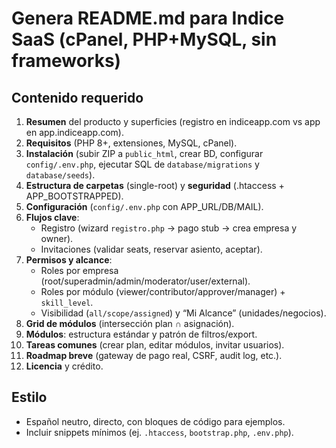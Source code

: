 # Genera README.md para Indice SaaS (cPanel, PHP+MySQL, sin frameworks)

## Contenido requerido
1. **Resumen** del producto y superficies (registro en indiceapp.com vs app en app.indiceapp.com).
2. **Requisitos** (PHP 8+, extensiones, MySQL, cPanel).
3. **Instalación** (subir ZIP a `public_html`, crear BD, configurar `config/.env.php`, ejecutar SQL de `database/migrations` y `database/seeds`).
4. **Estructura de carpetas** (single-root) y **seguridad** (.htaccess + APP_BOOTSTRAPPED).
5. **Configuración** (`config/.env.php` con APP_URL/DB/MAIL).
6. **Flujos clave**:
   - Registro (wizard `registro.php` → pago stub → crea empresa y owner).
   - Invitaciones (validar seats, reservar asiento, aceptar).
7. **Permisos y alcance**:
   - Roles por empresa (root/superadmin/admin/moderator/user/external).
   - Roles por módulo (viewer/contributor/approver/manager) + `skill_level`.
   - Visibilidad (`all/scope/assigned`) y “Mi Alcance” (unidades/negocios).
8. **Grid de módulos** (intersección plan ∩ asignación).
9. **Módulos**: estructura estándar y patrón de filtros/export.
10. **Tareas comunes** (crear plan, editar módulos, invitar usuarios).
11. **Roadmap breve** (gateway de pago real, CSRF, audit log, etc.).
12. **Licencia** y crédito.

## Estilo
- Español neutro, directo, con bloques de código para ejemplos.
- Incluir snippets mínimos (ej. `.htaccess`, `bootstrap.php`, `.env.php`).
